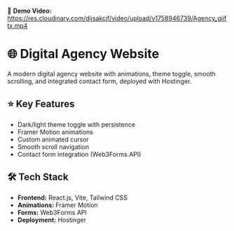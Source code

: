 🎥 **Demo Video:** https://res.cloudinary.com/dijsakcjf/video/upload/v1758946739/Agency_giiftx.mp4  

# 🌐 Digital Agency Website

A modern digital agency website with animations, theme toggle, smooth scrolling, and integrated contact form, deployed with Hostinger.

## ⭐ Key Features
- Dark/light theme toggle with persistence  
- Framer Motion animations  
- Custom animated cursor  
- Smooth scroll navigation  
- Contact form integration (Web3Forms API)  

## 🛠 Tech Stack
- **Frontend:** React.js, Vite, Tailwind CSS  
- **Animations:** Framer Motion  
- **Forms:** Web3Forms API  
- **Deployment:** Hostinger  
